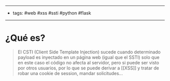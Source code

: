 ------
- tags: #web #xss #ssti #python #flask 
-----------
# ¿Qué es?

> El CSTI (Client Side Template Injection) sucede cuando determinado payload es inyectado en un página web (igual que el SSTI) solo que en este caso el código no afecta al servidor, pero si puede ser visto por otros usuarios, por lo que se puede derivar a [[XSS]] y tratar de robar una cookie de session, mandar solicitudes...




